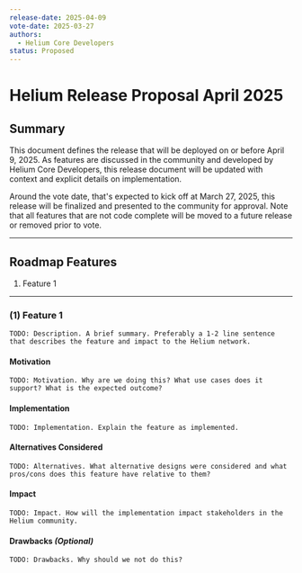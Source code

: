 ```yaml
---
release-date: 2025-04-09
vote-date: 2025-03-27
authors:
  - Helium Core Developers
status: Proposed
---
```


# Helium Release Proposal April 2025

## Summary

This document defines the release that will be deployed on or before April 9, 2025. As features are discussed in the community and developed by Helium Core Developers, this release document will be updated with context and explicit details on implementation.

Around the vote date, that's expected to kick off at March 27, 2025, this release will be finalized and presented to the community for approval. Note that all features that are not code complete will be moved to a future release or removed prior to vote.

---

## Roadmap Features

1. Feature 1

---

### (1) Feature 1

```
TODO: Description. A brief summary. Preferably a 1-2 line sentence that describes the feature and impact to the Helium network.
```

#### Motivation

```
TODO: Motivation. Why are we doing this? What use cases does it support? What is the expected outcome?
```

#### Implementation

```
TODO: Implementation. Explain the feature as implemented.
```

#### Alternatives Considered

```
TODO: Alternatives. What alternative designs were considered and what pros/cons does this feature have relative to them?
```

#### Impact

```
TODO: Impact. How will the implementation impact stakeholders in the Helium community.
```

#### Drawbacks *(Optional)*

```
TODO: Drawbacks. Why should we not do this?
```

